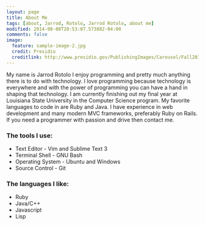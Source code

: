 ```yaml
---
layout: page
title: About Me
tags: [about, Jarrod, Rotolo, Jarrod Rotolo, about me]
modified: 2014-08-08T20:53:07.573882-04:00
comments: false
image:
  feature: sample-image-2.jpg
  credit: Presidio
  creditlink: http://www.presidio.gov/PublishingImages/Carousel/Fall2013_ArtInThePark_1.JPG
---
```


My name is Jarrod Rotolo I enjoy programming and pretty much anything there is to do with technology. I love programming because technology is everywhere and with the power of programming you can have a hand in shaping that technology.
I am currently finishing out my final year at Louisiana State University in the Computer Science program. My favorite languages to code in are Ruby and Java. I have experience in web development and many modern MVC frameworks, preferably Ruby on Rails.
If you need a programmer with passion and drive then contact me.

### The tools I use:
 - Text Editor - Vim and Sublime Text 3
 - Terminal Shell - GNU Bash
 - Operating System - Ubuntu and Windows
 - Source Control - Git

### The languages I like:
 - Ruby
 - Java/C++
 - Javascript
 - Lisp
